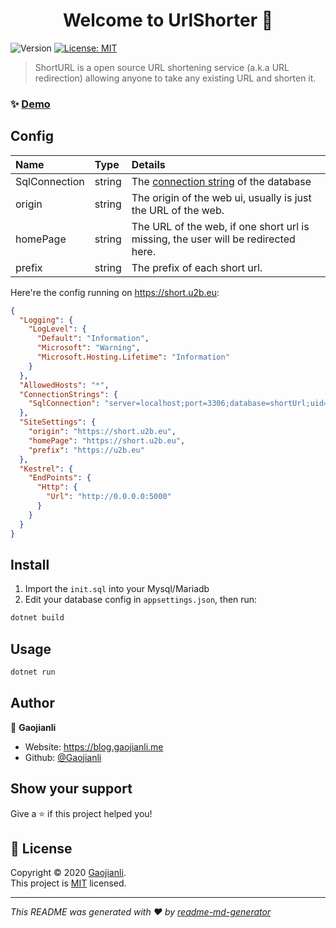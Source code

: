 <h1 align="center">Welcome to UrlShorter 👋</h1>
<p>
  <img alt="Version" src="https://img.shields.io/badge/version-1.0-blue.svg?cacheSeconds=2592000" />
  <a href="https://github.com/Gaojianli/UrlShorter/blob/master/LICENSE" target="_blank">
    <img alt="License: MIT" src="https://img.shields.io/badge/License-MIT-yellow.svg" />
  </a>
</p>

> ShortURL is a open source URL shortening service (a.k.a URL redirection) allowing anyone to take any existing URL and shorten it.


### ✨ [Demo](https://short.u2b.eu)

## Config
|Name|Type|Details|
|:-|:-|:-|
|SqlConnection|string|The [connection string](https://www.connectionstrings.com/) of the database|
|origin|string|The origin of the web ui, usually is just the URL of the web.|
|homePage|string|The URL of the web, if one short url is missing, the user will be redirected here.|
|prefix|string|The prefix of each short url.|

Here're the config running on https://short.u2b.eu:
```json
{
  "Logging": {
    "LogLevel": {
      "Default": "Information",
      "Microsoft": "Warning",
      "Microsoft.Hosting.Lifetime": "Information"
    }
  },
  "AllowedHosts": "*",
  "ConnectionStrings": {
    "SqlConnection": "server=localhost;port=3306;database=shortUrl;uid=shorturl;pwd=<pwd>;CharSet=utf8"
  },
  "SiteSettings": {
    "origin": "https://short.u2b.eu",
    "homePage": "https://short.u2b.eu",
    "prefix": "https://u2b.eu"
  },
  "Kestrel": {
    "EndPoints": {
      "Http": {
        "Url": "http://0.0.0.0:5000"
      }
    }
  }
}
```

## Install
1. Import the `init.sql` into your Mysql/Mariadb
1. Edit your database config in `appsettings.json`, then run:

```sh
dotnet build
```

## Usage

```sh
dotnet run
```

## Author

👤 **Gaojianli**

* Website: https://blog.gaojianli.me
* Github: [@Gaojianli](https://github.com/Gaojianli)

## Show your support

Give a ⭐️ if this project helped you!

## 📝 License

Copyright © 2020 [Gaojianli](https://github.com/Gaojianli).<br />
This project is [MIT](https://github.com/Gaojianli/UrlShorter/blob/master/LICENSE) licensed.

***
_This README was generated with ❤️ by [readme-md-generator](https://github.com/kefranabg/readme-md-generator)_